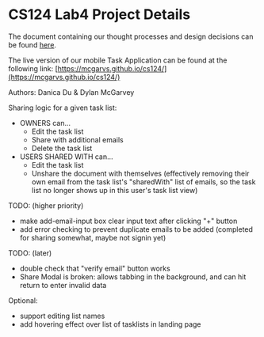 # CS124 Lab4 Project Details
The document containing our thought processes and design decisions can be found 
[here](https://github.com/McGarvs/cs124/blob/lab4/docs/design.md).

The live version of our mobile Task Application can be found at the following link: 
[https://mcgarvs.github.io/cs124/](https://mcgarvs.github.io/cs124/)

Authors: Danica Du & Dylan McGarvey

Sharing logic for a given task list:
* OWNERS can...
  * Edit the task list
  * Share with additional emails
  * Delete the task list
* USERS SHARED WITH can...
  * Edit the task list
  * Unshare the document with themselves (effectively removing their own email from
  the task list's "sharedWith" list of emails, so the task list no longer shows up in
  this user's task list view)

TODO: (higher priority)
* make add-email-input box clear input text after clicking "+" button
* add error checking to prevent duplicate emails to be added (completed for sharing somewhat, maybe not signin yet)

TODO: (later)
* double check that "verify email" button works
* Share Modal is broken: allows tabbing in the background, and can hit return to enter invalid data

Optional:
* support editing list names
* add hovering effect over list of tasklists in landing page